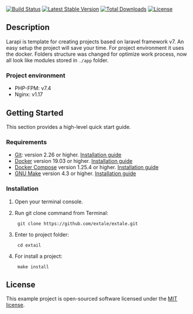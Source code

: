 [![Build Status](https://travis-ci.org/extale/extale.svg?branch=master)](https://travis-ci.org/github/extail/extail)
[![Latest Stable Version](https://poser.pugx.org/extale/extale/v)](https://packagist.org/packages/extale/extale)
[![Total Downloads](https://poser.pugx.org/extale/extale/downloads)](https://packagist.org/packages/extale/extale)
[![License](https://poser.pugx.org/extale/framework/license)](https://packagist.org/packages/extale/framework)

## Description

Larapi is template for creating projects based on laravel framework v7. 
An easy setup the project will save your time. For project environment it uses the docker.
Folders structure was changed for optimize work process, now all look like modules stored in `./app` folder.

### Project environment

- PHP-FPM: v7.4
- Nginx: v1.17

## Getting Started

This section provides a high-level quick start guide. 

### Requirements

- [Git](https://git-scm.com/): version 2.26 or higher.
    [Installation guide](https://git-scm.com/book/en/v2)
- [Docker](https://docs.docker.com/engine/) version 19.03 or higher.
    [Installation guide](https://docs.docker.com/engine/install/)
- [Docker Compose](https://docs.docker.com/compose/) version 1.25.4 or higher. 
    [Installation guide](https://docs.docker.com/compose/install/)
- [GNU Make](https://www.gnu.org/software/make/) version 4.3 or higher.
    [Installation guide](https://www.gnu.org/software/make/manual/html_node/Install-Command-Categories.html)

### Installation

1. Open your terminal console.
2. Run git clone command from Terminal:

        git clone https://github.com/extale/extale.git

3. Enter to project folder:

        cd extail
        
4. For install a project:

        make install

## License

This example project is open-sourced software licensed under the [MIT license](https://opensource.org/licenses/MIT).
